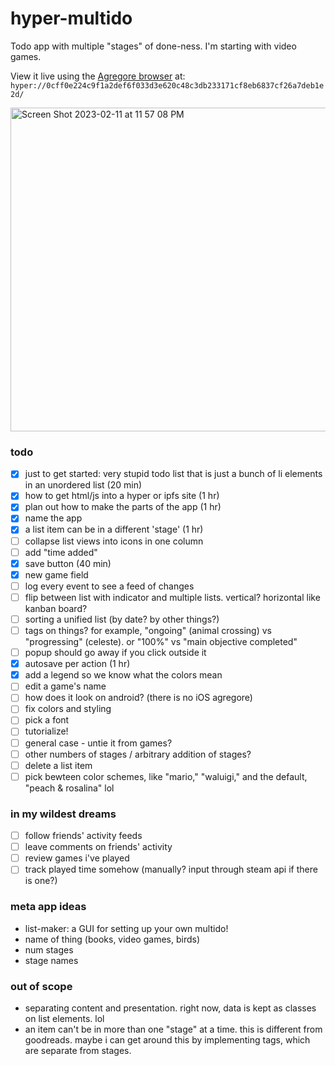 # hyper-multido

Todo app with multiple "stages" of done-ness. I'm starting with video games.

View it live using the [Agregore browser](https://github.com/AgregoreWeb/agregore-browser) at: `hyper://0cff0e224c9f1a2def6f033d3e620c48c3db233171cf8eb6837cf26a7deb1e2d/`

<img width="518" alt="Screen Shot 2023-02-11 at 11 57 08 PM" src="https://user-images.githubusercontent.com/315395/218299625-1b38c633-a12e-431a-95ba-79601d46d07c.png">

### todo

 - [x] just to get started: very stupid todo list that is just a bunch of li elements in an unordered list (20 min)
 - [x] how to get html/js into a hyper or ipfs site (1 hr)
 - [x] plan out how to make the parts of the app (1 hr)
 - [x] name the app
 - [x] a list item can be in a different 'stage' (1 hr)
 - [ ] collapse list views into icons in one column
 - [ ] add "time added"
 - [x] save button (40 min)
 - [x] new game field
 - [ ] log every event to see a feed of changes
 - [ ] flip between list with indicator and multiple lists. vertical? horizontal like kanban board?
 - [ ] sorting a unified list (by date? by other things?)
 - [ ] tags on things? for example, "ongoing" (animal crossing) vs "progressing" (celeste). or "100%" vs "main objective completed"
 - [ ] popup should go away if you click outside it
 - [x] autosave per action (1 hr)
 - [x] add a legend so we know what the colors mean
 - [ ] edit a game's name
 - [ ] how does it look on android? (there is no iOS agregore)
 - [ ] fix colors and styling
 - [ ] pick a font
 - [ ] tutorialize!
 - [ ] general case - untie it from games?
 - [ ] other numbers of stages / arbitrary addition of stages?
 - [ ] delete a list item
 - [ ] pick bewteen color schemes, like "mario," "waluigi," and the default, "peach & rosalina" lol
 
 ### in my wildest dreams
 
 - [ ] follow friends' activity feeds
 - [ ] leave comments on friends' activity
 - [ ] review games i've played
 - [ ] track played time somehow (manually? input through steam api if there is one?)
 
 ### meta app ideas
 
 - list-maker: a GUI for setting up your own multido!
  - name of thing (books, video games, birds)
  - num stages
  - stage names
 
 ### out of scope
 
 - separating content and presentation. right now, data is kept as classes on list elements. lol 
 - an item can't be in more than one "stage" at a time. this is different from goodreads. maybe i can get around this by implementing tags, which are separate from stages.

